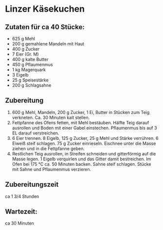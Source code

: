 Linzer Käsekuchen
=================

Zutaten für ca 40 Stücke:
-------------------------
* 625 g Mehl
* 200 g gemahlene Mandeln mit Haut
* 400 g Zucker
*   7 Eier (Gr. M)
* 400 g kalte Butter
* 450 g Pflaumenmus
*   1 kg Magerquark 
*   3 Eigelb
*  25 g Speisestärke
* 200 g Schlagsahne 

Zubereitung
-----------
1. 600 g Mehl, Mandeln, 200 g Zucker, 1 Ei, Butter in Stücken zum Teig verkneten. Ca. 30 Minuten kalt stellen. 
2. Fettpfanne des Ofens fetten, mit Mehl bestäuben. Hälfte Teig darauf ausrollen und Boden mit einer Gabel einstechen. 
Pflaumenmus bis auf 3 EL darauf verstreichen.
3. 6 Eier trennen. 8 Eigelb, 125 g Zucker, 25 g Mehl und Stärke verrühren. 6 Eiweiß steif schlagen. 75 g Zucker einrieseln. Eischnee unter die Masse ziehen und in die Fettpfanne geben.
4. Restlichen Teig ausrollen, in Streifen schneiden und  gitterförmig auf die Masse legen. 1 Eigelb verquirlen und das Gitter damit bestreichen. Im Ofen bei 175 °C ca. 50 Minuten backen. Sahne steif schlagen. Stücke mit Sahne und Pflaumenmus verzieren.

Zubereitungszeit
----------------
ca 1 3/4 Stunden

Wartezeit:
----------
ca 30 Minuten